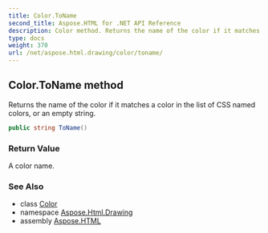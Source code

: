 ```yaml
---
title: Color.ToName
second_title: Aspose.HTML for .NET API Reference
description: Color method. Returns the name of the color if it matches a color in the list of CSS named colors or an empty string
type: docs
weight: 370
url: /net/aspose.html.drawing/color/toname/
---
```

## Color.ToName method

Returns the name of the color if it matches a color in the list of CSS named colors, or an empty string.

```csharp
public string ToName()
```

### Return Value

A color name.

### See Also

* class [Color](../)
* namespace [Aspose.Html.Drawing](../../color/)
* assembly [Aspose.HTML](../../../)
